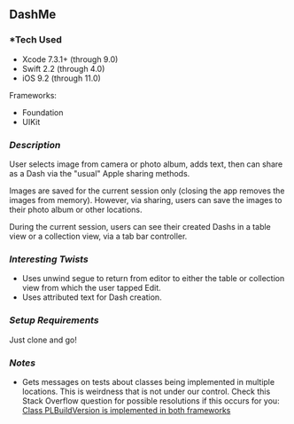 ## DashMe

### *Tech Used
* Xcode 7.3.1+ (through 9.0)
* Swift 2.2 (through 4.0)
* iOS 9.2 (through 11.0)

Frameworks:  
- Foundation  
- UIKit  


### *Description*
User selects image from camera or photo album, adds text, then can share as a Dash via the "usual" Apple sharing methods.

Images are saved for the current session only (closing the app removes the images from memory). However, via sharing, users can save the images to their photo album or other locations.

During the current session, users can see their created Dashs in a table view or a collection view, via a tab bar controller.


### *Interesting Twists*
- Uses unwind segue to return from editor to either the table or collection view from which the user tapped Edit.
- Uses attributed text for Dash creation.


### *Setup Requirements*
Just clone and go!

### *Notes*
- Gets messages on tests about classes being implemented in multiple locations. This is weirdness that is not under our control. Check this Stack Overflow question for possible resolutions if this occurs for you: [Class PLBuildVersion is implemented in both frameworks](https://stackoverflow.com/questions/39520499/class-plbuildversion-is-implemented-in-both-frameworks)
